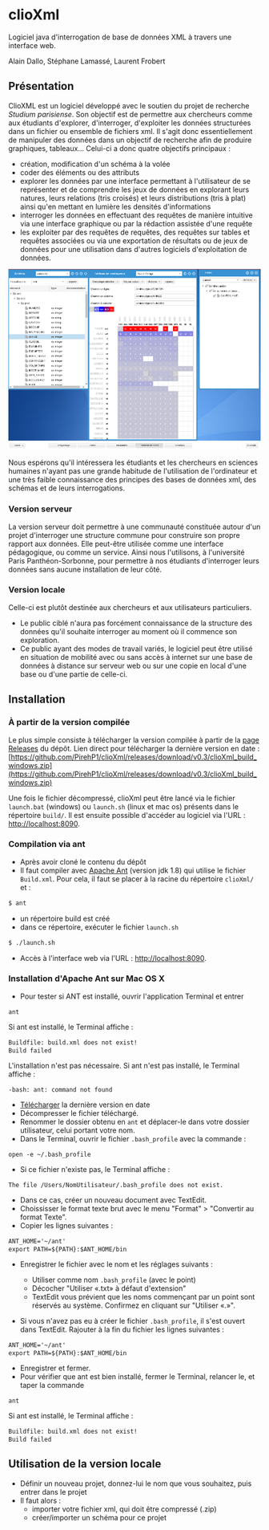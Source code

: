 # clioXml
Logiciel java d'interrogation de base de données XML à travers une interface web.

Alain Dallo, Stéphane Lamassé, Laurent Frobert

## Présentation

ClioXML est un logiciel développé avec le soutien du projet de recherche *Studium parisiense*. Son objectif est de permettre aux chercheurs comme aux étudiants d'explorer, d'interroger, d'exploiter les données structurées dans un fichier ou ensemble de fichiers xml. 
Il s'agit donc essentiellement de manipuler des données dans un objectif de recherche afin de produire graphiques, tableaux...
Celui-ci a donc quatre objectifs principaux :
* création, modification d'un schéma à la volée
* coder des éléments ou des attributs
* explorer les données par une interface permettant à l'utilisateur de se représenter et de comprendre les jeux de données en explorant leurs natures, leurs relations (tris croisés) et leurs distributions (tris à plat) ainsi qu'en mettant en lumière les densités d'informations
* interroger les données en effectuant des requêtes de manière intuitive via une interface graphique ou par la rédaction assistée d'une requête 
* les exploiter par des requêtes de requêtes, des requêtes sur tables et requêtes associées ou via une exportation de résultats ou de jeux de données pour une utilisation dans d'autres logiciels d'exploitation de données.

![Capture d'écran de l'interface de clioXml](https://github.com/PirehP1/clioXml/blob/master/capture_clioxml.png)


Nous espérons qu'il intéressera les étudiants et les chercheurs en sciences humaines n'ayant pas une grande habitude de l'utilisation de l'ordinateur et une très faible connaissance des principes des bases de données xml, des schémas et de leurs interrogations.

### Version serveur

La version serveur doit permettre à  une communauté constituée autour d'un projet d'interroger une structure commune pour construire son propre rapport aux données. Elle peut-être utilisée comme une interface pédagogique, ou comme un service.  Ainsi nous l'utilisons, à l'université Paris Panthéon-Sorbonne, pour permettre à nos étudiants d'interroger leurs données sans aucune installation de leur côté. 

### Version locale
Celle-ci est plutôt destinée aux chercheurs et aux utilisateurs particuliers.
* Le public ciblé n'aura pas forcément connaissance de la structure des données qu'il souhaite interroger au moment où il commence son exploration.
* Ce public ayant des modes de travail variés, le logiciel peut être utilisé en situation de mobilité avec ou sans accès à internet sur une base de données à distance sur serveur web ou sur une copie en local d'une base ou d'une partie de celle-ci.

## Installation

### À partir de la version compilée

Le plus simple consiste à télécharger la version compilée à partir de la [page Releases](https://github.com/PirehP1/clioXml/releases) du dépôt. Lien direct pour télécharger la dernière version en date : [https://github.com/PirehP1/clioXml/releases/download/v0.3/clioXml_build_windows.zip](https://github.com/PirehP1/clioXml/releases/download/v0.3/clioXml_build_windows.zip)

Une fois le fichier décompressé, clioXml peut être lancé via le fichier `launch.bat` (windows) ou `launch.sh` (linux et mac os) présents dans le répertoire `build/`. Il est ensuite possible d'accéder au logiciel via l'URL : [http://localhost:8090](http://localhost:8090).

### Compilation via ant
* Après avoir cloné le contenu du dépôt 
* Il faut compiler avec [Apache Ant](https://ant.apache.org/) (version jdk 1.8) qui utilise le fichier `Build.xml`. Pour cela, il faut se placer à la racine du répertoire `clioXml/` et :
```sh
$ ant
```
* un répertoire build est créé
* dans ce répertoire, exécuter le fichier `launch.sh`
```sh
$ ./launch.sh
```
* Accès à l'interface web via l'URL : [http://localhost:8090](http://localhost:8090).

### Installation d'Apache Ant sur Mac OS X
* Pour tester si ANT est installé, ouvrir l'application Terminal et entrer
```
ant
```
Si ant est installé, le Terminal affiche :
```
Buildfile: build.xml does not exist!
Build failed
```
L'installation n'est pas nécessaire.
Si ant n'est pas installé, le Terminal affiche :
```
-bash: ant: command not found
```

* [Télécharger](http://ant.apache.org/bindownload.cgi) la dernière version en date
* Décompresser le fichier téléchargé.
* Renommer le dossier obtenu en `ant` et déplacer-le dans votre dossier utilisateur, celui portant votre nom.
* Dans le Terminal, ouvrir le fichier `.bash_profile` avec la commande :
```
open -e ~/.bash_profile
```
* Si ce fichier n'existe pas, le Terminal affiche :
```
The file /Users/NomUtilisateur/.bash_profile does not exist.
```
* Dans ce cas, créer un nouveau document avec TextEdit.
* Choississer le format texte brut avec le menu "Format" > "Convertir au format Texte".
* Copier les lignes suivantes :
```
ANT_HOME='~/ant'
export PATH=${PATH}:$ANT_HOME/bin
```
* Enregistrer le fichier avec le nom et les réglages suivants :
	* Utiliser comme nom `.bash_profile` (avec le point)
	* Décocher "Utiliser «.txt» à défaut d'extension"
	* TextEdit vous prévient que les noms commençant par un point sont réservés au système. Confirmez en cliquant sur "Utiliser «.»".

* Si vous n'avez pas eu à créer le fichier `.bash_profile`, il s'est ouvert dans TextEdit. Rajouter à la fin du fichier les lignes suivantes :
```
ANT_HOME='~/ant'
export PATH=${PATH}:$ANT_HOME/bin
```
* Enregistrer et fermer.
* Pour vérifier que ant est bien installé, fermer le Terminal, relancer le, et taper la commande
```
ant
```
Si ant est installé, le Terminal affiche :
```
Buildfile: build.xml does not exist!
Build failed
```

## Utilisation de la version locale

* Définir un nouveau projet, donnez-lui le nom que vous souhaitez, puis entrer dans le projet 
* Il faut alors :
	* importer votre fichier xml, qui doit être compressé (.zip)
	* créer/importer un schéma pour ce projet 

